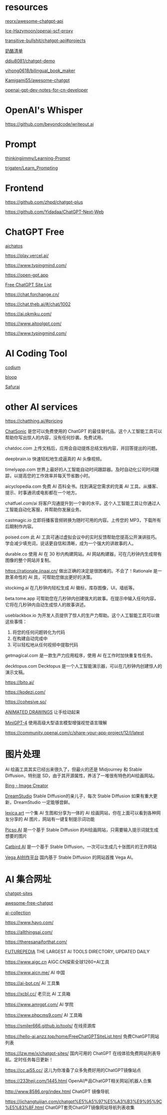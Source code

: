 

# resources

[reorx/awesome-chatgpt-api](https://github.com/reorx/awesome-chatgpt-api)

[Ice-Hazymoon/openai-scf-proxy](https://github.com/Ice-Hazymoon/openai-scf-proxy)

[transitive-bullshit/chatgpt-api#projects](https://github.com/transitive-bullshit/chatgpt-api#projects)

[奶酪清单](https://github.com/runningcheese/Awesome-ChatGPT)

[ddiu8081/chatgpt-demo](https://github.com/ddiu8081/chatgpt-demo)

[yihong0618/bilingual_book_maker](https://github.com/yihong0618/bilingual_book_maker)

[Kamigami55/awesome-chatgpt](https://github.com/Kamigami55/awesome-chatgpt)

[openai-gpt-dev-notes-for-cn-developer](https://github.com/easychen/openai-gpt-dev-notes-for-cn-developer)

# OpenAI's Whisper

https://github.com/beyondcode/writeout.ai

# Prompt

[thinkingjimmy/Learning-Prompt](https://github.com/thinkingjimmy/Learning-Prompt)

[trigaten/Learn_Prompting](https://github.com/trigaten/Learn_Prompting)


# Frontend

https://github.com/zhpd/chatgpt-plus

https://github.com/Yidadaa/ChatGPT-Next-Web

# ChatGPT Free

[aichatos](https://chat.aichatos.top/)

https://play.vercel.ai/

https://www.typingmind.com/

https://open-gpt.app

[Free ChatGPT Site List](https://github.com/xx025/carrot)

https://chat.forchange.cn/

https://chat.theb.ai/#/chat/1002

https://ai.okmiku.com/

https://www.aitoolgpt.com/

https://www.typingmind.com/


# AI Coding Tool

[codium](https://www.codium.ai/)

[bloop](https://github.com/BloopAI/bloop)

[Safurai](https://www.safurai.com/)


# other AI services

https://chatthing.ai/#pricing

[ChatSonic](https://writesonic.com/chat)
是您可以免费使用的 ChatGPT 的最佳替代品。这个人工智能工具可以帮助你写出惊人的内容，没有任何抄袭。免费试用。

chatdoc.com
上传文档后，应用会自动提炼总结文档内容，并回答提出的问题。

deepbrain.io
快速轻松地生成逼真的 AI 头像视频。

timelyapp.com
世界上最好的人工智能自动时间跟踪器。及时自动化公司时间跟踪，以提高您的工作效率并每天节省数小时。

aicyclopedia.com
免费 AI 百科全书。找到满足您需求的完美 AI 工具。从播客、提示、时事通讯或电影都在一个地方。

chatfuel.com/ai
将客户沟通提升到一个新的水平。这个人工智能工具让你通过人工智能自动化客服，并帮助你发展业务。

castmagic.io
立即将播客音频转换为随时可用的内容。上传您的 MP3，下载所有后期制作内容。

poised.com
此 AI 工具可通过虚拟会议中的实时反馈帮助您提高公开演讲技巧。学会减少填充词，说话更自信和清晰，成为一个强大的讲故事的人。

durable.co
使用 AI 在 30 秒内构建网站。AI 网站构建器，可在几秒钟内生成带有图像的整个网站并复制。

https://rationale.jinaai.cn/
做出正确的决定是很困难的。不会了！Rationale 是一款革命性的 AI 具，可帮助您做出更好的决策。

stockimg.ai
在几秒钟内轻松生成 AI 徽标，库存图像，UI，墙纸等。

beta.tome.app
可帮助您在几秒钟内创建强大的故事。在提示中输入任何内容，它将在几秒钟内自动生成惊人的故事讲述。

useblackbox.io
为开发人员提供了惊人的生产力帮助。这个人工智能工具可以做这些事情：
1. 将您的任何问题转化为代码
2. 在构建自动完成中
3. 可以轻松地从任何视频中提取代码

getmagical.com
是一款生产力应用程序，使用 AI 在工作时加快重复性任务。

decktopus.com
Decktopus 是一个人工智能演示器，可以在几秒钟内创建惊人的演示文稿。


https://bito.ai/

https://kodezi.com/

https://cohesive.so/


[ANIMATED DRAWINGS](https://sketch.metademolab.com/)	让手绘动起来

[MiniGPT-4](https://minigpt-4.github.io/)	使用高级大型语言模型增强视觉语言理解

https://community.openai.com/c/share-your-app-project/12/l/latest

# 图片处理
AI 绘画工具其实已经出来很久了，但最火的还是 Midjourney 和 Stable Diffusion，特别是 SD，由于其开源属性，养活了一堆很有特色的AI绘画网站。


[Bing - Image Creator](https://www.bing.com/create)

[DreamStudio](https://dreamstudio.ai/generate)	Stable Diffusion的亲儿子，每次 Stable Diffusion 如果有重大更新，DreamStudio 一定能够尝鲜。

[lexica.art](https://lexica.art/)	一个集 AI 生图和分享为一体的 AI 绘画网站，你在上面可以看到各种网友分享的 AI 图片，网站有一键复制提示词功能

[Picso AI](https://picso.ai/) 是一个基于 Stable Diffusion 的AI绘画网站，只需要输入提示词就生成想要的图片

[Catbird AI](https://www.catbird.ai/) 是一个基于 Stable Diffusion，一次可以生成几十张图片的王炸网站

[Vega AI创作平台](https://rightbrain.art/)	国内基于 Stable Diffusion 的网站首推 Vega AI。


# AI 集合网址

[chatgpt-sites](https://github.com/lzwme/chatgpt-sites)

[awesome-free-chatgpt](https://github.com/LiLittleCat/awesome-free-chatgpt)

[ai-collection](https://github.com/ai-collection/ai-collection/)

https://www.hayo.com/

https://allthingsai.com/

https://theresanaiforthat.com/

[FUTUREPEDIA](https://www.futurepedia.io/)	THE LARGEST AI TOOLS DIRECTORY, UPDATED DAILY

https://www.aigc.cn	AIGC.CN探索全球1260+AI工具

https://www.aicn.me/	AI 中国

https://ai-bot.cn/	AI 工具集

https://xcbl.cc/ 老贝比 AI 工具箱

https://www.amrgpt.com/	AI 学院

https://www.phpcms9.com/	AI 工具箱

https://smiler666.github.io/tools/ 在线资源库

https://hello-ai.anzz.top/home/FreeChatGPTSiteList.html	免费ChatGPT网站列表

https://lzw.me/x/chatgpt-sites/	国内可用的 ChatGPT 在线体验免费网站列表导航。定时任务每日更新！

https://cc.ai55.cc/	这儿为你准备了众多免费好用的ChatGPT镜像站点

https://233heji.com/1445.html	OpenAI产品ChatGPT相关网站|机器人合集

http://www.8586.org/index.html ChatGPT 镜像导航

https://jichangtuijian.com/chatgpt%E5%A5%97%E5%A3%B3%E9%95%9C%E5%83%8F.html	ChatGPT套壳ChatGPT镜像网站导航列表收集
